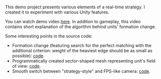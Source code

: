 This demo project presents various elements of a real-time strategy. I created it to experiment with various Unity features.

You can watch demo video [here](https://youtu.be/JppXaf6VvQA). In addition to gameplay, this video contains short explanation of the algorithm behind units' formation change.

Some interesting points in the source code:
* Formation change (featuring search for the perfect matching with the additional criterion: weight of the heaviest edge should be as small as possible): [code](https://github.com/malinovsky239/unity-strategy/blob/master/Assets/Scripts/SelectionController.cs#L32).
* Programmatically created sector-shaped mesh representing unit's field of view: [code](https://github.com/malinovsky239/unity-strategy/blob/master/Assets/Scripts/FieldOfView.cs#L25).
* Smooth switch between "strategy-style" and FPS-like camera: [code](https://github.com/malinovsky239/unity-strategy/blob/master/Assets/Scripts/CameraMovement.cs#L27).

